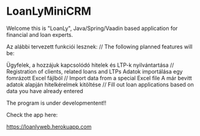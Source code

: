 # LoanLyMiniCRM

Welcome this is "LoanLy", Java/Spring/Vaadin based application for financial and loan experts.

Az alábbi tervezett funkciói lesznek: // The following planned features will be:

Ügyfelek, a hozzájuk kapcsolódó hitelek és LTP-k nyilvántartása // Registration of clients, related loans and LTPs
Adatok importálása egy fomrázott Excel fájlból // Import data from a special Excel file
A már bevitt adatok alapján hitelkérelmek kitöltése // Fill out loan applications based on data you have already entered

The program is under developmentent!!

Check the app here:

https://loanlyweb.herokuapp.com

